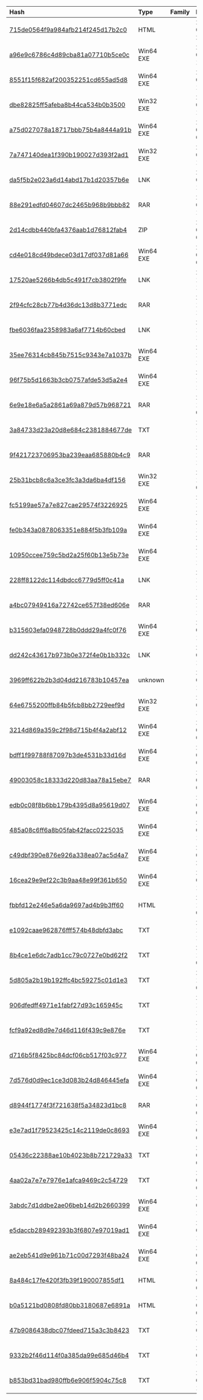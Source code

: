 |Hash|Type|Family|First_Seen|Name|
|:--|:--|:--|:--|:--|
|[715de0564f9a984afb214f245d17b2c0](https://www.virustotal.com/gui/file/715de0564f9a984afb214f245d17b2c0)|HTML||2023-03-14 22:32:20|715de0564f9a984afb214f245d17b2c0.virus|
|[a96e9c6786c4d89cba81a07710b5ce0c](https://www.virustotal.com/gui/file/a96e9c6786c4d89cba81a07710b5ce0c)|Win64 EXE||2023-03-14 13:29:34|C:\Users\user\AppData\Local\Temp\onefile_5276_133262987023949956\lsacs.exe|
|[8551f15f682af200352251cd655ad5d8](https://www.virustotal.com/gui/file/8551f15f682af200352251cd655ad5d8)|Win64 EXE||2023-03-14 13:20:10|1e4091ce270bf22254868f40f4a282320c3763ee803c0276f863696a2ed9b463.exe|
|[dbe82825ff5afeba8b44ca534b0b3500](https://www.virustotal.com/gui/file/dbe82825ff5afeba8b44ca534b0b3500)|Win32 EXE||2023-03-14 13:19:33|83d96e476aa72d7ff0d3d0a02f96113834a1c7fdbe523379f7de57f7f06a2005.bin|
|[a75d027078a18717bbb75b4a8444a91b](https://www.virustotal.com/gui/file/a75d027078a18717bbb75b4a8444a91b)|Win64 EXE||2023-02-28 02:38:48|00284cad6f38d59d9b46a28a1a6789077f298995c79ca18ef87c4c98b14961ac.bin|
|[7a747140dea1f390b190027d393f2ad1](https://www.virustotal.com/gui/file/7a747140dea1f390b190027d393f2ad1)|Win32 EXE||2023-02-22 10:57:36|5eb91f4b9f68a02cf2005dd2e95d820ae5be509659a0045ded606f650d028f68.bin|
|[da5f5b2e023a6d14abd17b1d20357b6e](https://www.virustotal.com/gui/file/da5f5b2e023a6d14abd17b1d20357b6e)|LNK||2023-01-27 18:12:22|8d870328912e50f4b30e091589ac8191dfcb3b7b607156550d5468fa37b03449.bin|
|[88e291edfd04607dc2465b968b9bbb82](https://www.virustotal.com/gui/file/88e291edfd04607dc2465b968b9bbb82)|RAR||2023-01-27 18:06:41|/var/www/clean-mx/virusesevidence/output.223982451.txt|
|[2d14cdbb440bfa4376aab1d76812fab4](https://www.virustotal.com/gui/file/2d14cdbb440bfa4376aab1d76812fab4)|ZIP||2023-01-27 09:07:07| |
|[cd4e018cd49bdece03d17df037d81a66](https://www.virustotal.com/gui/file/cd4e018cd49bdece03d17df037d81a66)|Win64 EXE||2023-01-26 09:07:24|C:\Users\user\AppData\Local\Temp\onefile_7888_133259306498020981\steal.exe|
|[17520ae5266b4db5c491f7cb3802f9fe](https://www.virustotal.com/gui/file/17520ae5266b4db5c491f7cb3802f9fe)|LNK||2022-12-23 12:15:43| |
|[2f94cfc28cb77b4d36dc13d8b3771edc](https://www.virustotal.com/gui/file/2f94cfc28cb77b4d36dc13d8b3771edc)|RAR||2022-12-23 12:11:20|svvhost.rar|
|[fbe6036faa2358983a6af7714b60cbed](https://www.virustotal.com/gui/file/fbe6036faa2358983a6af7714b60cbed)|LNK||2022-12-23 12:10:09| |
|[35ee76314cb845b7515c9343e7a1037b](https://www.virustotal.com/gui/file/35ee76314cb845b7515c9343e7a1037b)|Win64 EXE||2022-11-26 13:59:44|27e69c96af1f692ce43706904de61f841abec45a57ff0b7a7d3cbbb417455a53.bin|
|[96f75b5d1663b3cb0757afde53d5a2e4](https://www.virustotal.com/gui/file/96f75b5d1663b3cb0757afde53d5a2e4)|Win64 EXE||2022-11-08 17:54:35|keyl.exe|
|[6e9e18e6a5a2861a69a879d57b968721](https://www.virustotal.com/gui/file/6e9e18e6a5a2861a69a879d57b968721)|RAR||2022-11-07 08:42:00|-21gKjr9.part|
|[3a84733d23a20d8e684c2381884677de](https://www.virustotal.com/gui/file/3a84733d23a20d8e684c2381884677de)|TXT||2022-10-28 13:49:39|f5664b2a20367afe8c291399ea3da0af3c1001617b6bd497d423f44b4853d273.unknown|
|[9f421723706953ba239eaa685880b4c9](https://www.virustotal.com/gui/file/9f421723706953ba239eaa685880b4c9)|RAR||2022-10-14 15:35:27|26478_0001.rar|
|[25b31bcb8c6a3ce3fc3a3da6ba4df156](https://www.virustotal.com/gui/file/25b31bcb8c6a3ce3fc3a3da6ba4df156)|Win32 EXE||2022-10-14 09:13:06|sd.exe.bin|
|[fc5199ae57a7e827cae29574f3226925](https://www.virustotal.com/gui/file/fc5199ae57a7e827cae29574f3226925)|Win64 EXE||2022-10-13 23:16:23|C:\Users\user\AppData\Local\Temp\onefile_6828_133259314378575261\file.exe|
|[fe0b343a0878063351e884f5b3fb109a](https://www.virustotal.com/gui/file/fe0b343a0878063351e884f5b3fb109a)|Win64 EXE||2022-10-13 23:07:57|348f2713fba8f0543600bf38c8427eb9996769654987516e3f0202f7bcf17228.exe|
|[10950ccee759c5bd2a25f60b13e5b73e](https://www.virustotal.com/gui/file/10950ccee759c5bd2a25f60b13e5b73e)|Win64 EXE||2022-10-05 19:52:41|4bde6056cf67d410376bd3c319706032eb899a7548928842d63a886ffd82e1d6.bin|
|[228ff8122dc114dbdcc6779d5ff0c41a](https://www.virustotal.com/gui/file/228ff8122dc114dbdcc6779d5ff0c41a)|LNK||2022-10-05 19:46:47|9056feffc79bd34ec2570aac09fdb2165b1bd4d27edf502f32e05970952f2bdd.bin|
|[a4bc07949416a72742ce657f38ed606e](https://www.virustotal.com/gui/file/a4bc07949416a72742ce657f38ed606e)|RAR||2022-10-05 19:45:24|2293db2e9500cd0a8e76616c5569ef202a9562e8e2148890fa2186dbf7e8a2ee.bin|
|[b315603efa0948728b0ddd29a4fc0f76](https://www.virustotal.com/gui/file/b315603efa0948728b0ddd29a4fc0f76)|Win64 EXE||2022-09-23 16:43:31|abobe|
|[dd242c43617b973b0e372f4e0b1b332c](https://www.virustotal.com/gui/file/dd242c43617b973b0e372f4e0b1b332c)|LNK||2022-09-23 16:43:31|a26e8014e67005f1516af849ea4534db2d7a0c8c8b7fffd7890111363439c3f7.bin|
|[3969ff622b2b3d04dd216783b10457ea](https://www.virustotal.com/gui/file/3969ff622b2b3d04dd216783b10457ea)|unknown||2022-09-23 16:41:51|21c2ff30adb655bad806a9107afdb7954d02356d5f4cb709a55fd65fbf84361f.bin|
|[64e6755200ffb84b5fcb8bb2729eef9d](https://www.virustotal.com/gui/file/64e6755200ffb84b5fcb8bb2729eef9d)|Win32 EXE||2022-09-23 16:20:53|MultiRead|
|[3214d869a359c2f98d715b4f4a2abf12](https://www.virustotal.com/gui/file/3214d869a359c2f98d715b4f4a2abf12)|Win64 EXE||2022-08-04 08:43:34|C:\Users\user\AppData\Local\Temp\onefile_5852_133258773980130390\02.08.2022.exe|
|[bdff1f99788f87097b3de4531b33d16d](https://www.virustotal.com/gui/file/bdff1f99788f87097b3de4531b33d16d)|Win64 EXE||2022-07-30 02:02:59|4b9811f1f8176ec9f2ee647a4c2f171854f296fbc18e47cc08eb82357a6eeec7.exe|
|[49003058c18333d220d83aa78a15ebe7](https://www.virustotal.com/gui/file/49003058c18333d220d83aa78a15ebe7)|RAR||2022-07-30 02:00:17|f0f9e05070d9b9804bd65ef4aad9347c69b24a3a7f706cf5771f4ecf3706efeb.bin|
|[edb0c08f8b6bb179b4395d8a95619d07](https://www.virustotal.com/gui/file/edb0c08f8b6bb179b4395d8a95619d07)|Win64 EXE||2022-07-18 00:37:53|00466d76832193b3f8be186d00e48005b460d6895798a67bc1c21e4655cb2e62.exe|
|[485a08c6ff6a8b05fab42facc0225035](https://www.virustotal.com/gui/file/485a08c6ff6a8b05fab42facc0225035)|Win64 EXE||2022-07-16 15:47:59| |
|[c49dbf390e876e926a338ea07ac5d4a7](https://www.virustotal.com/gui/file/c49dbf390e876e926a338ea07ac5d4a7)|Win64 EXE||2022-07-04 23:20:33|df75defc7bde078faefcb2c1c32f16c141337a1583bd0bc14f6d93c135d34289.exe|
|[16cea29e9ef22c3b9aa48e99f361b650](https://www.virustotal.com/gui/file/16cea29e9ef22c3b9aa48e99f361b650)|Win64 EXE||2022-06-15 14:27:23|%HOME%\unpack\Note No 1462022.exe|
|[fbbfd12e246e5a6da9697ad4b9b3ff60](https://www.virustotal.com/gui/file/fbbfd12e246e5a6da9697ad4b9b3ff60)|HTML||2023-10-27 07:05:52|e0c7479e36b20cd7c3ca85966968b258b1148eb645a544230062ec5dff563258.bin|
|[e1092caae962876fff574b48dbfd3abc](https://www.virustotal.com/gui/file/e1092caae962876fff574b48dbfd3abc)|TXT||2023-10-26 18:01:52|uap.txt|
|[8b4ce1e6dc7adb1cc79c0727e0bd62f2](https://www.virustotal.com/gui/file/8b4ce1e6dc7adb1cc79c0727e0bd62f2)|TXT||2023-10-26 01:40:57|da75326cfebcca12c01e4a51ef77547465e03316c5f6fbce901ddcfe6425b753.bin|
|[5d805a2b19b192ffc4bc59275c01d1e3](https://www.virustotal.com/gui/file/5d805a2b19b192ffc4bc59275c01d1e3)|TXT||2023-10-26 01:39:38|1e350b316cbc42917f10f6f12fa2a0b8ed2fa6b0159c36141bce18edb6ea7aa0.bin|
|[906dfedff4971e1fabf27d93c165945c](https://www.virustotal.com/gui/file/906dfedff4971e1fabf27d93c165945c)|TXT||2023-10-25 17:11:20|file.js|
|[fcf9a92ed8d9e7d46d116f439c9e876e](https://www.virustotal.com/gui/file/fcf9a92ed8d9e7d46d116f439c9e876e)|TXT||2023-10-25 17:11:19|30a969fa0492479b1c6ef6d23f8fcccf3d7af35b235d74cab2c0c2fc8c212ad4.bin|
|[d716b5f8425bc84dcf06cb517f03c977](https://www.virustotal.com/gui/file/d716b5f8425bc84dcf06cb517f03c977)|Win64 EXE||2023-09-21 01:46:38|resoluton.exe|
|[7d576d0d9ec1ce3d083b24d846445efa](https://www.virustotal.com/gui/file/7d576d0d9ec1ce3d083b24d846445efa)|Win64 EXE||2023-08-10 09:42:55|93829ee93688a31f90572316ecb21702eab04886c8899c0a59deda3b2f96c4be.bin|
|[d8944f1774f3f721638f5a34823d1bc8](https://www.virustotal.com/gui/file/d8944f1774f3f721638f5a34823d1bc8)|RAR||2023-08-10 09:39:03|a3b1c3faa287f6ba2f307af954bb2503b787ae2cd59ec65e0bdd7a0595ea8c7e.bin|
|[e3e7ad1f79523425c14c2119de0c8693](https://www.virustotal.com/gui/file/e3e7ad1f79523425c14c2119de0c8693)|Win64 EXE||2023-08-09 08:25:52|wwser.exe|
|[05436c22388ae10b4023b8b721729a33](https://www.virustotal.com/gui/file/05436c22388ae10b4023b8b721729a33)|TXT||2023-07-30 04:13:58|BossMaster.txt|
|[4aa02a7e7e7976e1afca9469c2c54729](https://www.virustotal.com/gui/file/4aa02a7e7e7976e1afca9469c2c54729)|TXT||2023-07-18 02:52:22|832d58d9e067730a5705c8c307fd51c044d9697911043be9564593e05216e82a.bin|
|[3abdc7d1ddbe2ae06beb14d2b2660399](https://www.virustotal.com/gui/file/3abdc7d1ddbe2ae06beb14d2b2660399)|Win64 EXE||2023-07-10 14:37:20|main.exe|
|[e5daccb289492393b3f6807e97019ad1](https://www.virustotal.com/gui/file/e5daccb289492393b3f6807e97019ad1)|Win64 EXE||2023-07-10 14:37:15|main2.exe|
|[ae2eb541d9e961b71c00d7293f48ba24](https://www.virustotal.com/gui/file/ae2eb541d9e961b71c00d7293f48ba24)|Win64 EXE||2023-07-06 00:42:08|%HOME%\unpack\Sozishnoma.exe|
|[8a484c17fe420f3fb39f190007855df1](https://www.virustotal.com/gui/file/8a484c17fe420f3fb39f190007855df1)|HTML||2023-06-24 01:32:12|b6a5d6696cbb1690f75b0d9a42df8cefd444cfd3749be474535948a70ff2efd2.bin|
|[b0a5121bd0808fd80bb3180687e6891a](https://www.virustotal.com/gui/file/b0a5121bd0808fd80bb3180687e6891a)|HTML||2023-06-23 09:05:41|9b81c5811ef3742cd4f45b6c3ba1ace70a0ce661acc42d974beaeddf307dd53d.bin|
|[47b9086438dbc07fdeed715a3c3b8423](https://www.virustotal.com/gui/file/47b9086438dbc07fdeed715a3c3b8423)|TXT||2023-06-19 13:58:27|ab6a8718dffbe48fd8b3a74f4bcb241cde281acf9e378b0c2370a040e4d827da.bin|
|[9332b2f46d114f0a385da99e685d46b4](https://www.virustotal.com/gui/file/9332b2f46d114f0a385da99e685d46b4)|TXT||2023-06-19 13:58:26|a5d8924f7f285f907e7e394635f31564a371dd58fad8fc621bacd5a55ca5929b.bin|
|[b853bd31bad980ffb6e906f5904c75c8](https://www.virustotal.com/gui/file/b853bd31bad980ffb6e906f5904c75c8)|TXT||2023-06-19 13:58:26|e95e64e7ba4ef18df0282df15fc97cc76ba57ea250a0df51469337f561cc67d3.bin|
